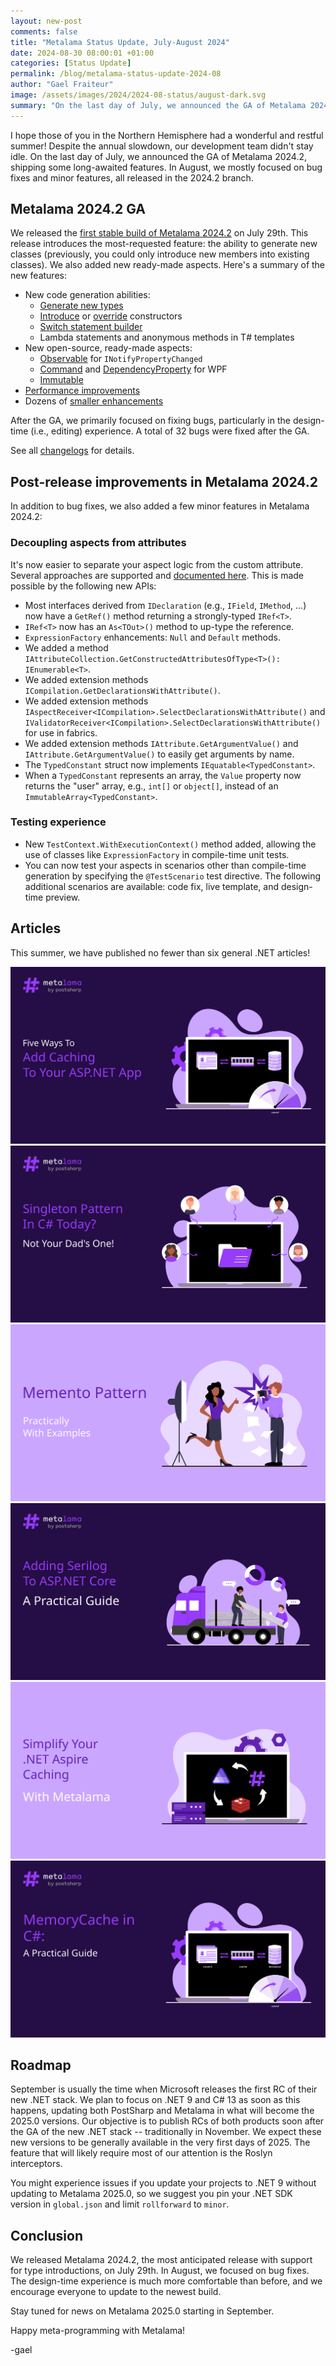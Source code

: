 ```yaml
---
layout: new-post
comments: false
title: "Metalama Status Update, July-August 2024"
date: 2024-08-30 08:00:01 +01:00
categories: [Status Update]
permalink: /blog/metalama-status-update-2024-08
author: "Gael Fraiteur"
image: /assets/images/2024/2024-08-status/august-dark.svg
summary: "On the last day of July, we announced the GA of Metalama 2024.2, shipping some long-awaited features. In August, we mostly focused on bug fixes and minor features, all released in the 2024.2 branch. The most significant addition is the ability to decouple aspects from attributes."
---
```


I hope those of you in the Northern Hemisphere had a wonderful and restful summer! Despite the annual slowdown, our development team didn't stay idle. On the last day of July, we announced the GA of Metalama 2024.2, shipping some long-awaited features. In August, we mostly focused on bug fixes and minor features, all released in the 2024.2 branch.

## Metalama 2024.2 GA

We released the [first stable build of Metalama 2024.2](https://blog.postsharp.net/metalama-2024-2-ga) on July 29th. This release introduces the most-requested feature: the ability to generate new classes (previously, you could only introduce new members into existing classes). We also added new ready-made aspects. Here's a summary of the new features:

* New code generation abilities:
    * [Generate new types](https://doc.metalama.net/conceptual/aspects/advising/introducing-types)
    * [Introduce](https://doc.metalama.net/conceptual/aspects/advising/introducing-members) or [override](https://doc.metalama.net/conceptual/aspects/advising/overriding-constructors) constructors
    * [Switch statement builder](https://doc.metalama.net/api/metalama-framework-code-syntaxbuilders-switchstatementbuilder)
    * Lambda statements and anonymous methods in T# templates
* New open-source, ready-made aspects:
   * [Observable](https://doc.metalama.net/patterns/observability) for `INotifyPropertyChanged`
   * [Command](https://doc.metalama.net/patterns/wpf/command) and [DependencyProperty](https://doc.metalama.net/patterns/wpf/dependency-property) for WPF
   * [Immutable](https://doc.metalama.net/patterns/immutability)
* [Performance improvements](https://blog.postsharp.net/metalama-2024-1-performance)
* Dozens of [smaller enhancements](https://doc.metalama.net/conceptual/release-notes/release-notes-2024-2)

After the GA, we primarily focused on fixing bugs, particularly in the design-time (i.e., editing) experience. A total of 32 bugs were fixed after the GA.

See all [changelogs](https://github.com/orgs/postsharp/discussions/categories/changelog) for details.

## Post-release improvements in Metalama 2024.2

In addition to bug fixes, we also added a few minor features in Metalama 2024.2:

### Decoupling aspects from attributes

It's now easier to separate your aspect logic from the custom attribute. Several approaches are supported and [documented here](https://doc.metalama.net/conceptual/aspects/decoupling-from-attributes). This is made possible by the following new APIs:

* Most interfaces derived from `IDeclaration` (e.g., `IField`, `IMethod`, ...) now have a `GetRef()` method returning a strongly-typed `IRef<T>`.
* `IRef<T>` now has an `As<TOut>()` method to up-type the reference.
* `ExpressionFactory` enhancements: `Null` and `Default` methods.
* We added a method `IAttributeCollection.GetConstructedAttributesOfType<T>(): IEnumerable<T>`.
* We added extension methods `ICompilation.GetDeclarationsWithAttribute()`.
* We added extension methods `IAspectReceiver<ICompilation>.SelectDeclarationsWithAttribute()` and `IValidatorReceiver<ICompilation>.SelectDeclarationsWithAttribute()` for use in fabrics.
* We added extension methods `IAttribute.GetArgumentValue()` and `IAttribute.GetArgumentValue()` to easily get arguments by name.
* The `TypedConstant` struct now implements `IEquatable<TypedConstant>`.
* When a `TypedConstant` represents an array, the `Value` property now returns the "user" array, e.g., `int[]` or `object[]`, instead of an `ImmutableArray<TypedConstant>`.

### Testing experience

* New `TestContext.WithExecutionContext()` method added, allowing the use of classes like `ExpressionFactory` in compile-time unit tests.
* You can now test your aspects in scenarios other than compile-time generation by specifying the `@TestScenario` test directive. The following additional scenarios are available: code fix, live template, and design-time preview.

## Articles

This summer, we have published no fewer than six general .NET articles!

<div class="article-thumbnails">
 <a href="/aspnet-caching">
      <img src="/assets/images/2024/2024-08-aspnet-caching/aspnet-caching.svg" alt="Five Ways To Add Caching To Your ASP.NET App"/>
  </a>
 <a href="/singleton-pattern">
      <img src="/assets/images/2024/2024-08-singleton/singleton-dark.svg" alt="The Singleton Pattern in C# Today Is Not Your Dad's One!"/>
  </a>
 <a href="/memento">
      <img src="/assets/images/2024/2024-07-memento/memento-light.svg" alt="The Memento Design Pattern in C#, Practically With Examples [2024]"/>
  </a>
  <a href="/serilog-aspnetcore">
      <img src="/assets/images/2024/2024-07-serilog-aspnet/logging.svg" alt="Adding Serilog to ASP.NET Core: a practical guide"/>
  </a>

  <a href="/aspire-caching-metalama">
      <img src="/assets/images/2024/2024-07-aspire/aspire-caching-light.svg" alt="Simplify Your .NET Aspire Caching With Metalama"/>
  </a>

  <a href="/memorycache">
      <img src="/assets/images/2024/2024-07-memorycache/memorycache.min.svg" alt="MemoryCache in C#: A Practical Guide"/>
  </a>

</div>

## Roadmap

September is usually the time when Microsoft releases the first RC of their new .NET stack. We plan to focus on .NET 9 and C# 13 as soon as this happens, updating both PostSharp and Metalama in what will become the 2025.0 versions. Our objective is to publish RCs of both products soon after the GA of the new .NET stack -- traditionally in November. We expect these new versions to be generally available in the very first days of 2025. The feature that will likely require most of our attention is the Roslyn interceptors.

You might experience issues if you update your projects to .NET 9 without updating to Metalama 2025.0, so we suggest you pin your .NET SDK version in `global.json` and limit `rollforward` to `minor`.

## Conclusion

We released Metalama 2024.2, the most anticipated release with support for type introductions, on July 29th. In August, we focused on bug fixes. The design-time experience is much more comfortable than before, and we encourage everyone to update to the newest build.

Stay tuned for news on Metalama 2025.0 starting in September.

Happy meta-programming with Metalama!

-gael